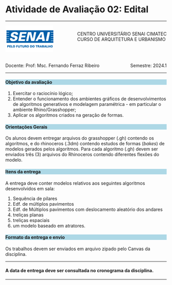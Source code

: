 # Atividade de Avaliação 02: Edital 

-----

<div style= "align: top;">

<span style="float: left;">
<img src="../../../figs_gerais/senai_logo.png" width="150">

</span>
<span style="float: right;"><br>
CENTRO UNIVERSITÁRIO SENAI CIMATEC <br>
CURSO DE ARQUITETURA E URBANISMO

</span>


</div>

<br><br><br><br><br><br>


<div>
    <span style="float: left;">Docente: Prof: Msc. Fernando Ferraz Ribeiro</span>
    <span style="float: right;">Semestre: 2024.1</span>
</div>



<br>

---


<h4 style="background : lightblue;">

Objetivo da avaliação

</h4>

1. Exercitar o raciocínio lógico;
2. Entender o funcionamento dos ambientes gráficos de desenvolvimentos de algoritmos generativos e modelagem paramétrica - em particular o ambiente Rhino/Grasshopper;
3. Aplicar os algoritmos criados na geração de formas.

<h4 style="background:lightblue">
Orientações Gerais
</h4>

Os alunos devem entregar arquivos do grasshopper (.gh) contendo os algoritmos, e do rhinoceros (.3dm) contendo estudos de formas (*bakes*) de modelos gerados pelos algoritmos. Para cada algoritmo (.gh) devem ser enviados três (3) arquivos do Rhinoceros contendo diferentes flexões do modelo.

<h4 style="background:lightblue">
Itens da entrega
</h4>

A entrega deve conter modelos relativos aos seguintes algoritmos desenvolvidos em sala:

1. Sequência de pilares
2. Edf. de múltiplos pavimentos
3. Edf. de Múltiplos pavimentos com deslocamento aleatório dos andares
4. treliças planas
5. treliças espaciais
6. um modelo baseado em atratores.

<h4 style="background:lightblue"> Formato da entrega e envio</h4>

  Os trabalhos devem ser enviados em arquivo zipado pelo Canvas da disciplina.


_______________

#### A data de entrega deve ser consultada no cronograma da disciplina.


_______________